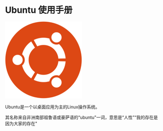 # Ubuntu 使用手册

<img src="assets/ubuntu.png" width = "250" alt="图片名称" />

Ubuntu是一个以桌面应用为主的Linux操作系统。

其名称来自非洲南部祖鲁语或豪萨语的“ubuntu"一词，意思是“人性”“我的存在是因为大家的存在"

